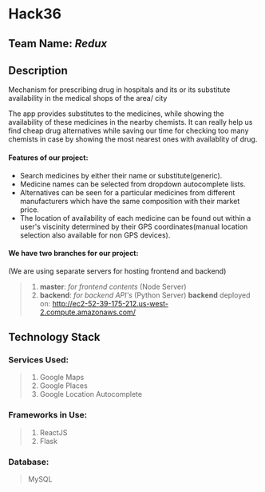 # Hack36

## Team Name: _Redux_

## Description
Mechanism for prescribing drug in hospitals and its or its substitute availability in the medical shops of the area/ city

The app provides substitutes to the medicines, while showing the availability of these medicines in the nearby chemists.
It can really help us find cheap drug alternatives  while saving our time for checking too many chemists in case by showing the most nearest ones with availablity of drug.

#### Features of our project:
* Search medicines by either their name or substitute(generic).
* Medicine names can be selected from dropdown autocomplete lists.
* Alternatives can be seen for a particular medicines from different manufacturers which have the same composition with their market price.
* The location of availability of each medicine can be found out within a user's viscinity determined by their GPS coordinates(manual location selection also available for non GPS devices).

#### We have two branches for our project:
(We are using separate servers for hosting frontend and backend)
>1. **master**:  _for frontend contents_ (Node Server)
>2. **backend**:  _for backend API's_ (Python Server)
>**backend** deployed on: http://ec2-52-39-175-212.us-west-2.compute.amazonaws.com/
## Technology Stack

### Services Used:
>1. Google Maps
>2. Google Places
>3. Google Location Autocomplete

### Frameworks in Use:
>1. ReactJS
>2. Flask

### Database:

> MySQL
